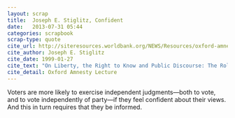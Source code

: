 ```yaml
---
layout: scrap
title:  Joseph E. Stiglitz, Confident
date:   2013-07-31 05:44
categories: scrapbook
scrap-type: quote
cite_url: http://siteresources.worldbank.org/NEWS/Resources/oxford-amnesty.pdf
cite_author: Joseph E. Stiglitz
cite_date: 1999-01-27
cite_text: "On Liberty, the Right to Know and Public Discourse: The Role of Transparency in Public Life" 
cite_detail: Oxford Amnesty Lecture
---
```


Voters are more likely to exercise independent judgments—both to vote, and to vote independently of party—if they feel confident about their views. And this in turn requires that they be informed.